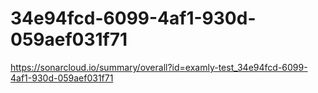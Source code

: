 # 34e94fcd-6099-4af1-930d-059aef031f71
https://sonarcloud.io/summary/overall?id=examly-test_34e94fcd-6099-4af1-930d-059aef031f71

